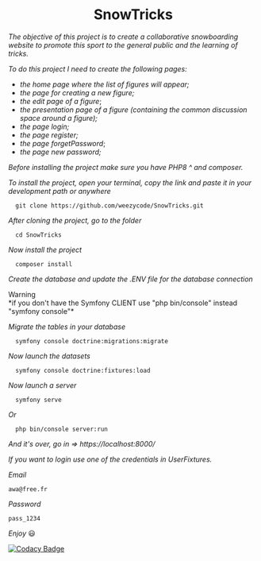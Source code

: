 <h1 align="center">
 SnowTricks
</h1>

*The objective of this project is to create a collaborative snowboarding website to promote this sport to the general public and the learning of tricks.*

*To do this project I need to create the following pages:*

   * *the home page where the list of figures will appear;*
   * *the page for creating a new figure;*
   * *the edit page of a figure*;
   * *the presentation page of a figure (containing the common discussion space around a figure);*
   * *the page login;* 
   * *the page register;*
   * *the page forgetPassword*;
   * *the page new password;* 

*Before installing the project make sure you have PHP8 ^ and composer.*

*To install the project, open your terminal, copy the link and paste it in your development path or anywhere*

      git clone https://github.com/weezycode/SnowTricks.git

*After cloning the project, go to the folder*

      cd SnowTricks

*Now install the project*

      composer install
*Create the database and update the .ENV file for the database connection* 
<div class="text-red">
Warning 
</div>
*if you don't have the Symfony CLIENT use  "php bin/console" instead "symfony console"*    

*Migrate the tables in your database*

      symfony console doctrine:migrations:migrate
*Now launch the datasets*

      symfony console doctrine:fixtures:load  
*Now launch a server* 

      symfony serve       
*Or*

      php bin/console server:run
 *And it's over, go in =>  https://localhost:8000/*   


*If you want to login use one of the credentials in UserFixtures.* 

*Email*

    awa@free.fr
*Password* 

    pass_1234
*Enjoy* 😃
   
[![Codacy Badge](https://app.codacy.com/project/badge/Grade/9aa560c308764b34b5bcba84f86170d6)](https://www.codacy.com/gh/weezycode/SnowTricks/dashboard?utm_source=github.com&amp;utm_medium=referral&amp;utm_content=weezycode/SnowTricks&amp;utm_campaign=Badge_Grade)
